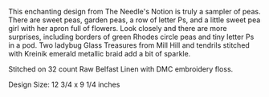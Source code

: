 This enchanting design from The Needle's Notion is truly a sampler of peas. There are sweet peas, garden peas, a row of letter Ps, and a little sweet pea girl with her apron full of flowers. Look closely and there are more surprises, including borders of green Rhodes circle peas and tiny letter Ps in a pod. Two ladybug Glass Treasures from Mill Hill and tendrils stitched with Kreinik emerald metallic braid add a bit of sparkle.

Stitched on 32 count Raw Belfast Linen with DMC embroidery floss.

Design Size: 12 3/4 x 9 1/4 inches
